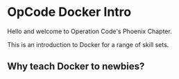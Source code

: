 # OpCode Docker Intro

Hello and welcome to Operation Code's Phoenix Chapter.

This is an introduction to Docker for a range of skill sets.

## Why teach Docker to newbies? 


